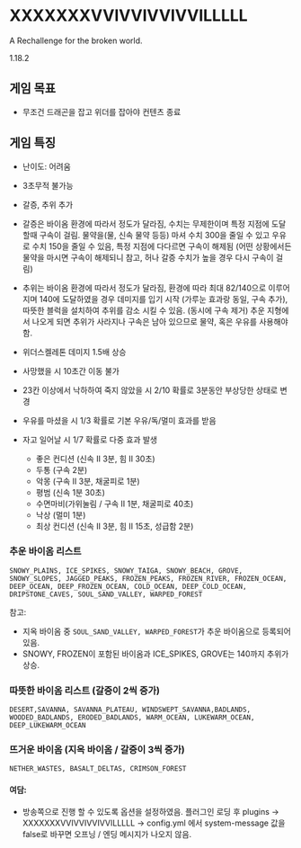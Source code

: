 # XXXXXXXVVIVVIVVIVVILLLLL
A Rechallenge for the broken world.

1.18.2

## 게임 목표
- 무조건 드래곤을 잡고 위더를 잡아야 컨텐츠 종료

## 게임 특징
- 난이도: 어려움
- 3초무적 불가능
- 갈증, 추위 추가

- 갈증은 바이옴 환경에 따라서 정도가 달라짐, 수치는 무제한이며 특정 지점에 도달할때 구속이 걸림. 물약을(물, 신속 물약 등등) 마셔 수치 300을 줄일 수 있고 우유로 수치 150을 줄일 수 있음, 특정 지점에 다다르면 구속이 해제됨 (어떤 상황에서든 물약을 마시면 구속이 해제되니 참고, 허나 갈증 수치가 높을 경우 다시 구속이 걸림)
- 추위는 바이옴 환경에 따라서 정도가 달라짐, 환경에 따라 최대 82/140으로 이루어지며 140에 도달하였을 경우 데미지를 입기 시작 (가루눈 효과랑 동일, 구속 추가), 따뜻한 블럭을 설치하여 추위를 감소 시킬 수 있음. (동시에 구속 제거) 추운 지형에서 나오게 되면 추위가 사라지나 구속은 남아 있으므로 물약, 혹은 우유를 사용해야함.

- 위더스켈레톤 데미지 1.5배 상승
- 사망했을 시 10초간 이동 불가
- 23칸 이상에서 낙하하여 죽지 않았을 시 2/10 확률로 3분동안 부상당한 상태로 변경

- 우유를 마셨을 시 1/3 확률로 기본 우유/독/멀미 효과를 받음
- 자고 일어날 시 1/7 확률로 다중 효과 발생
    - 좋은 컨디션 (신속 II 3분, 힘 II 30초)
    - 두통 (구속 2분)
    - 악몽 (구속 II 3분, 채굴피로 1분)
    - 평범 (신속 1분 30초)
    - 수면마비(가위눌림 / 구속 II 1분, 채굴피로 40초)
    - 낙상 (멀미 1분)
    - 최상 컨디션 (신속 II 3분, 힘 II 15초, 성급함 2분)

### 추운 바이옴 리스트

`SNOWY_PLAINS, ICE_SPIKES, SNOWY_TAIGA, SNOWY_BEACH, GROVE, SNOWY_SLOPES, JAGGED_PEAKS, FROZEN_PEAKS, FROZEN_RIVER, FROZEN_OCEAN, DEEP_OCEAN, DEEP_FROZEN_OCEAN, COLD_OCEAN, DEEP_COLD_OCEAN, DRIPSTONE_CAVES, SOUL_SAND_VALLEY, WARPED_FOREST`

참고:
- 지옥 바이옴 중 `SOUL_SAND_VALLEY, WARPED_FOREST`가 추운 바이옴으로 등록되어있음.
- SNOWY, FROZEN이 포함된 바이옴과 ICE_SPIKES, GROVE는 140까지 추위가 상승.

### 따뜻한 바이옴 리스트 (갈증이 2씩 증가)

`DESERT,SAVANNA, SAVANNA_PLATEAU, WINDSWEPT_SAVANNA,BADLANDS, WOODED_BADLANDS, ERODED_BADLANDS, WARM_OCEAN, LUKEWARM_OCEAN, DEEP_LUKEWARM_OCEAN`

### 뜨거운 바이옴 (지옥 바이옴 / 갈증이 3씩 증가)

`NETHER_WASTES, BASALT_DELTAS, CRIMSON_FOREST`

#### 여담:

- 방송쪽으로 진행 할 수 있도록 옵션을 설정하였음. 플러그인 로딩 후 plugins -> XXXXXXXVVIVVIVVIVVILLLLL -> config.yml 에서 system-message 값을 false로 바꾸면 오프닝 / 엔딩 메시지가 나오지 않음.
